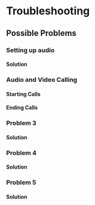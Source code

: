 # Troubleshooting

## Possible Problems

### Setting up audio

#### Solution

### Audio and Video Calling

#### Starting Calls

#### Ending Calls

### Problem 3

#### Solution

### Problem 4

#### Solution

### Problem 5

#### Solution
